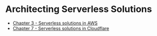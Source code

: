# Architecting Serverless Solutions

- [ Chapter 3 - Serverless solutions in AWS ](chapter-3)
- [ Chapter 7 - Serverless solutions in Cloudflare ](chapter-7)
